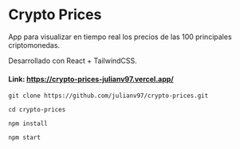 # Crypto Prices

App para visualizar en tiempo real los precios de las 100 principales criptomonedas.

Desarrollado con React + TailwindCSS.

#### Link: https://crypto-prices-julianv97.vercel.app/

```
git clone https://github.com/julianv97/crypto-prices.git

cd crypto-prices

npm install

npm start
```
